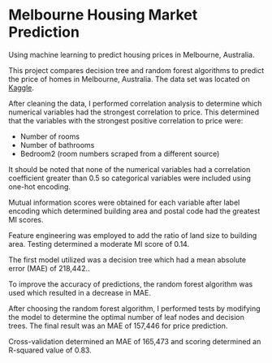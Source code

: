 # Melbourne Housing Market Prediction
Using machine learning to predict housing prices in Melbourne, Australia.

This project compares decision tree and random forest algorithms to predict the price of homes in Melbourne, Australia. The data set was located on [Kaggle](https://www.kaggle.com/datasets/dansbecker/melbourne-housing-snapshot).

After cleaning the data, I performed correlation analysis to determine which numerical variables had the strongest correlation to price. This determined that the variables with the strongest positive correlation to price were:

- Number of rooms
- Number of bathrooms
- Bedroom2 (room numbers scraped from a different source)

It should be noted that none of the numerical variables had a correlation coefficient greater than 0.5 so categorical variables were included using one-hot encoding.

Mutual information scores were obtained for each variable after label encoding which determined building area and postal code had the greatest MI scores.

Feature engineering was employed to add the ratio of land size to building area. Testing determined a moderate MI score of 0.14.

The first model utilized was a decision tree which had a mean absolute error (MAE) of 218,442..

To improve the accuracy of predictions, the random forest algorithm was used which resulted in a decrease in MAE.

After choosing the random forest algorithm, I performed tests by modifying the model to determine the optimal number of leaf nodes and decision trees. The final result was an MAE of 157,446 for price prediction. 

Cross-validation determined an MAE of 165,473 and scoring determined an R-squared value of 0.83.

